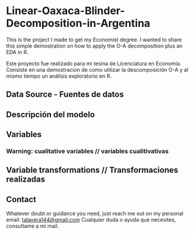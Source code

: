 # Linear-Oaxaca-Blinder-Decomposition-in-Argentina
This is the project I made to get my Economist degree. I wanted to share this simple demostration on how to apply the O-A decomposition plus an EDA in R. 

Este proyecto fue realizado para mi tesina de Licenciatura en Economía. Consiste en una demostracion de como utilizar la descomposición O-A y al mismo tiempo un análisis exploratorio en R.


## Data Source - Fuentes de datos

## Descripción del modelo

## Variables 

### Warning: cualitative variables // variables cualitivativas

## Variable transformations // Transformaciones realizadas

## Contact

Whatever doubt or guidance you need, just reach me out on my personal email: talavera144@gmail.com
Cualquier duda o ayuda que necesites, consultame a mi mail.
